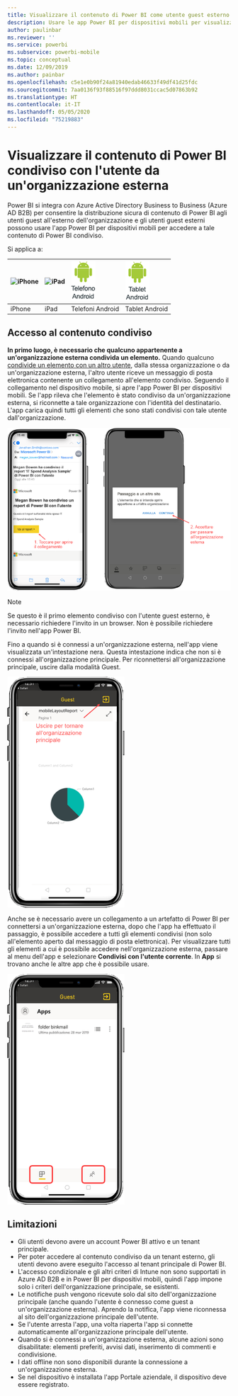 ```yaml
---
title: Visualizzare il contenuto di Power BI come utente guest esterno (Azure AD B2B)
description: Usare le app Power BI per dispositivi mobili per visualizzare il contenuto condiviso con l'utente dall'organizzazione esterna.
author: paulinbar
ms.reviewer: ''
ms.service: powerbi
ms.subservice: powerbi-mobile
ms.topic: conceptual
ms.date: 12/09/2019
ms.author: painbar
ms.openlocfilehash: c5e1e0b90f24a81940edab46633f49df41d25fdc
ms.sourcegitcommit: 7aa0136f93f88516f97ddd8031ccac5d07863b92
ms.translationtype: HT
ms.contentlocale: it-IT
ms.lasthandoff: 05/05/2020
ms.locfileid: "75219883"
---
```

# <a name="view-power-bi-content-shared-with-you-from-an-external-organization"></a>Visualizzare il contenuto di Power BI condiviso con l'utente da un'organizzazione esterna

Power BI si integra con Azure Active Directory Business to Business (Azure AD B2B) per consentire la distribuzione sicura di contenuto di Power BI agli utenti guest all'esterno dell'organizzazione e gli utenti guest esterni possono usare l'app Power BI per dispositivi mobili per accedere a tale contenuto di Power BI condiviso. 


Si applica a:

| ![iPhone](./media/mobile-app-ssrs-kpis-mobile-on-premises-reports/iphone-logo-50-px.png) | ![iPad](./media/mobile-app-ssrs-kpis-mobile-on-premises-reports/ipad-logo-50-px.png) | ![Telefono Android](./media/mobile-app-ssrs-kpis-mobile-on-premises-reports/android-phone-logo-50-px.png) | ![Tablet Android](./media/mobile-app-ssrs-kpis-mobile-on-premises-reports/android-tablet-logo-50-px.png) |
|:--- |:--- |:--- |:--- |
| iPhone |iPad |Telefoni Android |Tablet Android |

## <a name="accessing-shared-content"></a>Accesso al contenuto condiviso

**In primo luogo, è necessario che qualcuno appartenente a un'organizzazione esterna condivida un elemento.** Quando qualcuno [condivide un elemento con un altro utente](../../service-share-dashboards.md), dalla stessa organizzazione o da un'organizzazione esterna, l'altro utente riceve un messaggio di posta elettronica contenente un collegamento all'elemento condiviso. Seguendo il collegamento nel dispositivo mobile, si apre l'app Power BI per dispositivi mobili. Se l'app rileva che l'elemento è stato condiviso da un'organizzazione esterna, si riconnette a tale organizzazione con l'identità del destinatario. L'app carica quindi tutti gli elementi che sono stati condivisi con tale utente dall'organizzazione.

![Elemento condiviso aperto di Power BI dal messaggio di posta elettronica ](./media/mobile-apps-b2b/mobile-b2b-open-item-email-new.png)

> [!NOTE]
> Se questo è il primo elemento condiviso con l'utente guest esterno, è necessario richiedere l'invito in un browser. Non è possibile richiedere l'invito nell'app Power BI.

Fino a quando si è connessi a un'organizzazione esterna, nell'app viene visualizzata un'intestazione nera. Questa intestazione indica che non si è connessi all'organizzazione principale. Per riconnettersi all'organizzazione principale, uscire dalla modalità Guest.

![Intestazione dell'utente guest di Power BI](./media/mobile-apps-b2b/mobile-b2b-exit-home-new.png)

Anche se è necessario avere un collegamento a un artefatto di Power BI per connettersi a un'organizzazione esterna, dopo che l'app ha effettuato il passaggio, è possibile accedere a tutti gli elementi condivisi (non solo all'elemento aperto dal messaggio di posta elettronica). Per visualizzare tutti gli elementi a cui è possibile accedere nell'organizzazione esterna, passare al menu dell'app e selezionare **Condivisi con l'utente corrente**. In **App** si trovano anche le altre app che è possibile usare.

![Menu dell'app Power BI come utente guest esterno](./media/mobile-apps-b2b/mobile-b2b-menu-new.png)

## <a name="limitations"></a>Limitazioni

- Gli utenti devono avere un account Power BI attivo e un tenant principale.
- Per poter accedere al contenuto condiviso da un tenant esterno, gli utenti devono avere eseguito l'accesso al tenant principale di Power BI.
- L'accesso condizionale e gli altri criteri di Intune non sono supportati in Azure AD B2B e in Power BI per dispositivi mobili, quindi l'app impone solo i criteri dell'organizzazione principale, se esistenti.
- Le notifiche push vengono ricevute solo dal sito dell'organizzazione principale (anche quando l'utente è connesso come guest a un'organizzazione esterna). Aprendo la notifica, l'app viene riconnessa al sito dell'organizzazione principale dell'utente.
- Se l'utente arresta l'app, una volta riaperta l'app si connette automaticamente all'organizzazione principale dell'utente.
- Quando si è connessi a un'organizzazione esterna, alcune azioni sono disabilitate: elementi preferiti, avvisi dati, inserimento di commenti e condivisione.
- I dati offline non sono disponibili durante la connessione a un'organizzazione esterna.
- Se nel dispositivo è installata l'app Portale aziendale, il dispositivo deve essere registrato.
